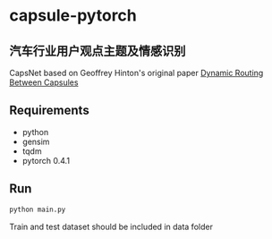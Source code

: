 # capsule-pytorch

##  汽车行业用户观点主题及情感识别

CapsNet based on Geoffrey Hinton's original paper 
[Dynamic Routing Between Capsules](https://arxiv.org/abs/1710.09829)

## Requirements

 - python
 - gensim
 - tqdm
 - pytorch 0.4.1
 
## Run

```python
python main.py
```
Train and test dataset should be included in data folder